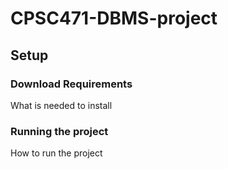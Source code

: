 # CPSC471-DBMS-project
## Setup
### Download Requirements
What is needed to install
### Running the project
How to run the project